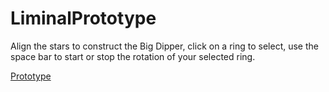 # LiminalPrototype

Align the stars to construct the Big Dipper, click on a ring to select, use the space bar to start or stop the rotation of your selected ring.

[Prototype](https://mcdonaldduncan.github.io/LiminalPrototype/WebGL/Builds/index.html)


